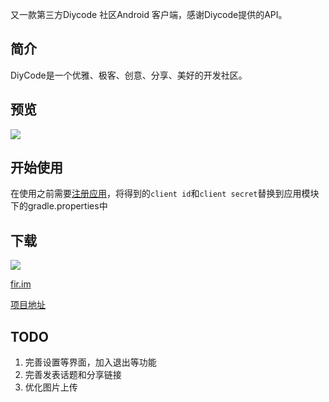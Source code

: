 又一款第三方Diycode 社区Android 客户端，感谢Diycode提供的API。

## 简介

DiyCode是一个优雅、极客、创意、分享、美好的开发社区。

## 预览

![](https://diycode.b0.upaiyun.com/photo/2017/0f28f07f4eb7c1d80c2841b92f077e4a.png)

## 开始使用

在使用之前需要[注册应用](https://www.diycode.cc/oauth/applications/new)，将得到的```client id```和```client secret```替换到应用模块下的gradle.properties中

## 下载

![](https://diycode.b0.upaiyun.com/photo/2017/5ee70b9df8da31d9c98da577e7480704.png)

[fir.im](https://fir.im/kbua)

[项目地址](https://github.com/xshengcn/DiyCode)

## TODO

1. 完善设置等界面，加入退出等功能
2. 完善发表话题和分享链接
3. 优化图片上传
